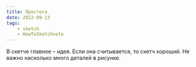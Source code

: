 ```yaml
---
title: Простота
date: 2022-09-13
tags:
    - sketch
    - HowToSketchnote
---
```


В скетче главное – идея. Если она считывается, то скетч хороший. Не важно насколько много деталей в рисунке.
